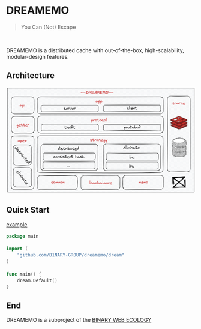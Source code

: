 # DREAMEMO

> You Can (Not) Escape

![]()

DREAMEMO is a distributed cache with out-of-the-box, high-scalability, modular-design features.

## Architecture

![dreamemo-arch](./image/dreamemo-arch.png)

## Quick Start

[example](./example/helloworld)

```go
package main

import (
    "github.com/B1NARY-GR0UP/dreamemo/dream"
)

func main() {
    dream.Default()
}
```

## End

DREAMEMO is a subproject of the [BINARY WEB ECOLOGY](https://github.com/B1NARY-GR0UP)